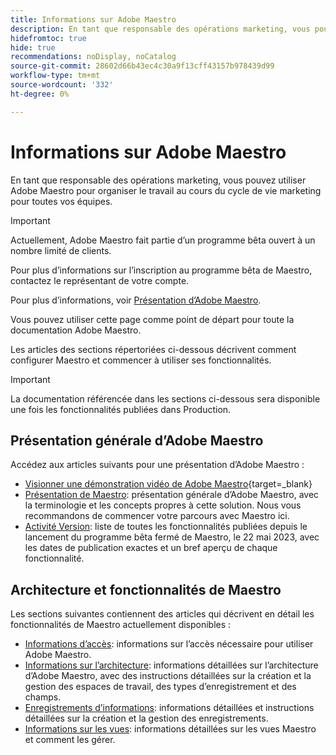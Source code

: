 ```yaml
---
title: Informations sur Adobe Maestro
description: En tant que responsable des opérations marketing, vous pouvez utiliser Adobe Maestro pour organiser le travail au cours du cycle de vie marketing pour toutes vos équipes. Les articles de cette section décrivent comment configurer Maestro et comment commencer à utiliser ses fonctionnalités dans le cadre de vos opérations de gestion de campagne.
hidefromtoc: true
hide: true
recommendations: noDisplay, noCatalog
source-git-commit: 28602d66b43ec4c30a9f13cff43157b978439d99
workflow-type: tm+mt
source-wordcount: '332'
ht-degree: 0%

---
```



# Informations sur Adobe Maestro

<!--
title: Adobe Maestro 
description: As a marketing operations leader, you can use Adobe Maestro to organize work across the marketing lifecycle for all your teams. The articles in this section describe how you can configure Maestro and how you can start using its capabilities as part of your campaign management operations. 
hidefromtoc: yes
author: Alina
feature: Work Management
role: User, Admin
hide: yes
-->

<!--udpate the metadata with real information when making this avilable in TOC and in the left nav-->

<!--remove the video at open beta or before-->

En tant que responsable des opérations marketing, vous pouvez utiliser Adobe Maestro pour organiser le travail au cours du cycle de vie marketing pour toutes vos équipes.

>[!IMPORTANT]
>
>Actuellement, Adobe Maestro fait partie d’un programme bêta ouvert à un nombre limité de clients.
>
>Pour plus d’informations sur l’inscription au programme bêta de Maestro, contactez le représentant de votre compte.
>
>Pour plus d’informations, voir [Présentation d’Adobe Maestro](../maestro/maestro-overview.md).

Vous pouvez utiliser cette page comme point de départ pour toute la documentation Adobe Maestro.

Les articles des sections répertoriées ci-dessous décrivent comment configurer Maestro et commencer à utiliser ses fonctionnalités.

>[!IMPORTANT]
>
>La documentation référencée dans les sections ci-dessous sera disponible une fois les fonctionnalités publiées dans Production.

## Présentation générale d’Adobe Maestro

Accédez aux articles suivants pour une présentation d’Adobe Maestro :

<!--update the video when we have something better, especially after Open Beta - remove it-->

* [Visionner une démonstration vidéo de Adobe Maestro](https://video.tv.adobe.com/v/3424253/){target=_blank}
* [Présentation de Maestro](maestro-overview.md): présentation générale d’Adobe Maestro, avec la terminologie et les concepts propres à cette solution. Nous vous recommandons de commencer votre parcours avec Maestro ici.
* [Activité Version](../maestro/release-activity.md): liste de toutes les fonctionnalités publiées depuis le lancement du programme bêta fermé de Maestro, le 22 mai 2023, avec les dates de publication exactes et un bref aperçu de chaque fonctionnalité.

## Architecture et fonctionnalités de Maestro

Les sections suivantes contiennent des articles qui décrivent en détail les fonctionnalités de Maestro actuellement disponibles :

* [Informations d’accès](../maestro/access/access-information.md): informations sur l’accès nécessaire pour utiliser Adobe Maestro.
* [Informations sur l’architecture](../maestro/architecture-and-fields/architecture-and-fields-information.md): informations détaillées sur l’architecture d’Adobe Maestro, avec des instructions détaillées sur la création et la gestion des espaces de travail, des types d’enregistrement et des champs.
* [Enregistrements d’informations](../maestro/records/records-information.md): informations détaillées et instructions détaillées sur la création et la gestion des enregistrements.
* [Informations sur les vues](../maestro/views/views-information.md): informations détaillées sur les vues Maestro et comment les gérer.

